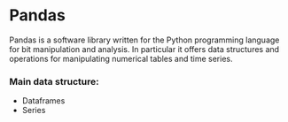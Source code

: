 # Pandas
Pandas is a software library written for the Python programming language for bit manipulation and analysis. In particular it offers data
structures and operations for manipulating numerical tables and time series.

### Main data structure:
- Dataframes
- Series



